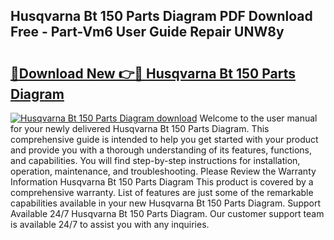 ## Husqvarna Bt 150 Parts Diagram PDF Download Free - Part-Vm6 User Guide Repair UNW8y

# <h2><a href="http://dfuigh.blite.top/?on=Husqvarna+Bt+150+Parts+Diagram">🔗Download New 👉🔴 Husqvarna Bt 150 Parts Diagram</a></h2>

[![Husqvarna Bt 150 Parts Diagram download](https://i.imgur.com/lujVjoI.png)](http://dfuigh.blite.top/?on=Husqvarna+Bt+150+Parts+Diagram)
Welcome to the user manual for your newly delivered Husqvarna Bt 150 Parts Diagram. This comprehensive guide is intended to help you get started with your product and provide you with a thorough understanding of its features, functions, and capabilities. You will find step-by-step instructions for installation, operation, maintenance, and troubleshooting. Please Review the Warranty Information Husqvarna Bt 150 Parts Diagram This product is covered by a comprehensive warranty. List of features are just some of the remarkable capabilities available in your new Husqvarna Bt 150 Parts Diagram. Support Available 24/7 Husqvarna Bt 150 Parts Diagram. Our customer support team is available 24/7 to assist you with any inquiries.

